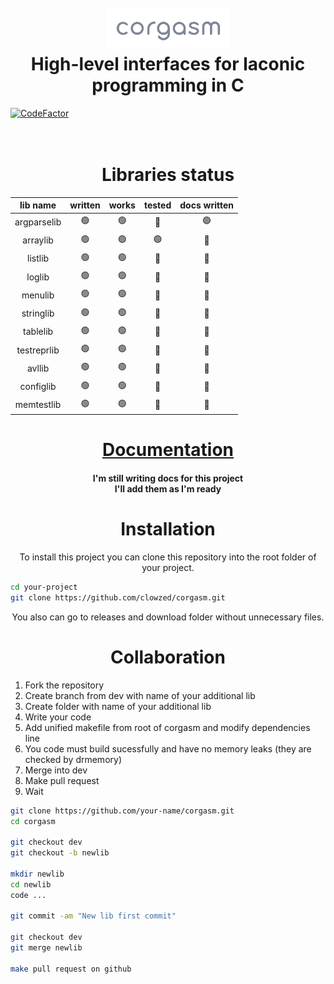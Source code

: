 <h1 align="center">
    <br>
    <a>
        <img src="logo.png" width="200">
    </a>
    <br>
    High-level interfaces for laconic programming in C
    <br>
</h1>

[![CodeFactor](https://www.codefactor.io/repository/github/clowzed/corgasm/badge)](https://www.codefactor.io/repository/github/clowzed/corgasm)

<h1 align="center"> <br>Libraries status<br></h1>

<!---
| lib name    | written | works | tested | docs written |
| ----------- | ------- | ----- | ------ | ------------ |
| argparselib | 🟢    | 🟢  | 🔴   | 🟢         |
| arraylib    | 🟢    | 🟢  | 🟢   | 🔴         |
| listlib     | 🟢    | 🟢  | 🔴   | 🔴         |
| loglib      | 🟢    | 🟢  | 🔴   | 🔴         |
| menulib     | 🟢    | 🟢  | 🔴   | 🔴         |
| stringlib   | 🟢    | 🟢  | 🔴   | 🔴         |
| tablelib    | 🟢    | 🟢  | 🔴   | 🔴         |
| testreprlib | 🟢    | 🟢  | 🔴   | 🔴         |
| avllib      | 🟢    | 🟢  | 🔴   | 🔴         |
| configlib   | 🟢    | 🟢  | 🔴   | 🔴         |
| memtestlib  | 🟢    | 🟢  | 🔴   | 🔴         |

https://www.mobilefish.com/services/markdown/markdown.php
Place converted html table into this div
-->

<div align="center">
    <table align="center">
        <thead align="center">
            <tr>
                <th align="center">lib name</th>
                <th align="center">written</th>
                <th align="center">works</th>
                <th align="center">tested</th>
                <th align="center">docs written</th>
            </tr>
        </thead>
        <tbody>
            <tr>
                <td align="center">argparselib</td>
                <td align="center">🟢</td>
                <td align="center">🟢</td>
                <td align="center">🔴</td>
                <td align="center">🟢</td>
            </tr>
            <tr>
                <td align="center">arraylib</td>
                <td align="center">🟢</td>
                <td align="center">🟢</td>
                <td align="center">🟢</td>
                <td align="center">🔴</td>
            </tr>
            <tr>
                <td align="center">listlib</td>
                <td align="center">🟢</td>
                <td align="center">🟢</td>
                <td align="center">🔴</td>
                <td align="center">🔴</td>
            </tr>
            <tr>
                <td align="center">loglib</td>
                <td align="center">🟢</td>
                <td align="center">🟢</td>
                <td align="center">🔴</td>
                <td align="center">🔴</td>
            </tr>
            <tr>
                <td align="center">menulib</td>
                <td align="center">🟢</td>
                <td align="center">🟢</td>
                <td align="center">🔴</td>
                <td align="center">🔴</td>
            </tr>
            <tr>
                <td align="center">stringlib</td>
                <td align="center">🟢</td>
                <td align="center">🟢</td>
                <td align="center">🔴</td>
                <td align="center">🔴</td>
            </tr>
            <tr>
                <td align="center">tablelib</td>
                <td align="center">🟢</td>
                <td align="center">🟢</td>
                <td align="center">🔴</td>
                <td align="center">🔴</td>
            </tr>
            <tr>
                <td align="center">testreprlib</td>
                <td align="center">🟢</td>
                <td align="center">🟢</td>
                <td align="center">🔴</td>
                <td align="center">🔴</td>
            </tr>
            <tr>
                <td align="center">avllib</td>
                <td align="center">🟢</td>
                <td align="center">🟢</td>
                <td align="center">🔴</td>
                <td align="center">🔴</td>
            </tr>
            <tr>
                <td align="center">configlib</td>
                <td align="center">🟢</td>
                <td align="center">🟢</td>
                <td align="center">🔴</td>
                <td align="center">🔴</td>
            </tr>
            <tr>
                <td align="center">memtestlib</td>
                <td align="center">🟢</td>
                <td align="center">🟢</td>
                <td align="center">🔴</td>
                <td align="center">🔴</td>
            </tr>
        </tbody>
    </table>
</div>

<h1 align="center">
    <a href = "http://docorgasm.surge.sh/index">Documentation</a>
</h1>
<h4 align="center">
I'm still writing docs for this project <br>
    I'll add them as I'm ready
</h4>

<h1 align="center">
    Installation
</h1>

<p align="center">
    To install this project you can clone this repository into the root folder of your project.
</p>

```bash
cd your-project
git clone https://github.com/clowzed/corgasm.git
```
<p align="center">
    You also can go to releases and download folder without unnecessary files.
</p>

<h1 align="center">
    Collaboration
</h1>
<ol>
    <li> Fork the repository
    <li> Create branch from dev with name of your additional lib
    <li>Create folder with name of your additional lib
    <li> Write your code
    <li>Add unified makefile from root of corgasm and modify dependencies line
    <li>You code must build sucessfully and have no memory leaks (they are checked by drmemory)
    <li>Merge into dev
    <li>Make pull request
    <li> Wait
</ol>

```bash
git clone https://github.com/your-name/corgasm.git
cd corgasm

git checkout dev
git checkout -b newlib

mkdir newlib
cd newlib
code ...

git commit -am "New lib first commit"

git checkout dev
git merge newlib

make pull request on github
```
